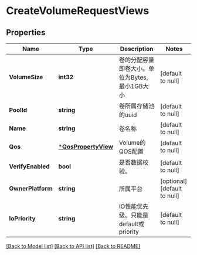 # CreateVolumeRequestViews

## Properties
Name | Type | Description | Notes
------------ | ------------- | ------------- | -------------
**VolumeSize** | **int32** | 卷的分配容量即卷大小。单位为Bytes, 最小1GB大小 | [default to null]
**PoolId** | **string** | 卷所属存储池的uuid | [default to null]
**Name** | **string** | 卷名称 | [default to null]
**Qos** | [***QosPropertyView**](QOSPropertyView.md) | Volume的QOS配置 | [default to null]
**VerifyEnabled** | **bool** | 是否数据校验。 | [default to null]
**OwnerPlatform** | **string** | 所属平台 | [optional] [default to null]
**IoPriority** | **string** | IO性能优先级。只能是default或priority | [default to null]

[[Back to Model list]](../README.md#documentation-for-models) [[Back to API list]](../README.md#documentation-for-api-endpoints) [[Back to README]](../README.md)



